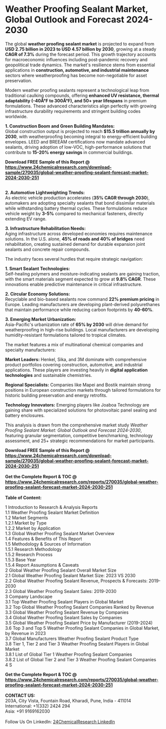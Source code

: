 <h1>Weather Proofing Sealant Market, Global Outlook and Forecast 2024-2030</h1><p>The global <strong>weather proofing sealant market</strong> is projected to expand from <strong>USD 2.75 billion in 2023 to USD 4.57 billion by 2030</strong>, growing at a steady <strong>CAGR of 7.3%</strong> during the forecast period. This growth trajectory accounts for macroeconomic influences including post-pandemic recovery and geopolitical trade dynamics. The market's resilience stems from essential applications in <strong>construction, automotive, and industrial maintenance</strong> sectors where weatherproofing has become non-negotiable for asset preservation.</p><p>Modern weather proofing sealants represent a technological leap from traditional caulking compounds, offering <strong>enhanced UV resistance, thermal adaptability (-40Â°F to 300Â°F), and 50+ year lifespans</strong> in premium formulations. These advanced characteristics align perfectly with growing infrastructure durability requirements and stringent building codes worldwide.</p><p><strong>1. Construction Boom and Green Building Mandates:</strong><br>
Global construction output is projected to reach <strong>$15.5 trillion annually by 2030</strong>, with weatherproofing becoming integral to energy-efficient building envelopes. LEED and BREEAM certifications now mandate advanced sealants, driving adoption of low-VOC, high-performance solutions that contribute to <strong>15-20% energy savings</strong> in commercial buildings.</p><div><b>Download FREE Sample of this Report @ 
            <a href="https://www.24chemicalresearch.com/download-sample/270035/global-weather-proofing-sealant-forecast-market-2024-2030-251">
            https://www.24chemicalresearch.com/download-sample/270035/global-weather-proofing-sealant-forecast-market-2024-2030-251</a></b></div><br><p><strong>2. Automotive Lightweighting Trends:</strong><br>
As electric vehicle production accelerates (<strong>35% CAGR through 2030</strong>), automakers are adopting specialty sealants that bond dissimilar materials while withstanding battery thermal cycles. These formulations reduce vehicle weight by <strong>3-5%</strong> compared to mechanical fasteners, directly extending EV range.</p><p><strong>3. Infrastructure Rehabilitation Needs:</strong><br>
Aging infrastructure across developed economies requires maintenance solutions. In the U.S. alone, <strong>45% of roads and 40% of bridges</strong> need rehabilitation, creating sustained demand for durable expansion joint sealants and concrete repair compounds.</p><p>The industry faces several hurdles that require strategic navigation:</p><p><strong>1. Smart Sealant Technologies:</strong><br>
Self-healing polymers and moisture-indicating sealants are gaining traction, with the smart materials segment expected to grow at <strong>9.8% CAGR</strong>. These innovations enable predictive maintenance in critical infrastructure.</p><p><strong>2. Circular Economy Solutions:</strong><br>
Recyclable and bio-based sealants now command <strong>22% premium pricing</strong> in Europe. Leading manufacturers are developing plant-derived polyurethanes that maintain performance while reducing carbon footprints by <strong>40-60%</strong>.</p><p><strong>3. Emerging Market Urbanization:</strong><br>
Asia-Pacific's urbanization rate of <strong>65% by 2030</strong> will drive demand for weatherproofing in high-rise buildings. Local manufacturers are developing humidity-resistant formulations tailored to tropical climates.</p><p>The market features a mix of multinational chemical companies and specialty manufacturers:</p><p><strong>Market Leaders:</strong> Henkel, Sika, and 3M dominate with comprehensive product portfolios covering construction, automotive, and industrial applications. These players are investing heavily in <strong>digital application technologies</strong> and sustainable chemistries.</p><p><strong>Regional Specialists:</strong> Companies like Mapei and Bostik maintain strong positions in European construction markets through tailored formulations for historic building preservation and energy retrofits.</p><p><strong>Technology Innovators:</strong> Emerging players like Joaboa Technology are gaining share with specialized solutions for photovoltaic panel sealing and battery enclosures.</p><p>This analysis is drawn from the comprehensive market study <em>Weather Proofing Sealant Market: Global Outlook and Forecast 2024-2030</em>, featuring granular segmentation, competitive benchmarking, technology assessment, and 25+ strategic recommendations for market participants.</p><div><b>Download FREE Sample of this Report @ 
            <a href="https://www.24chemicalresearch.com/download-sample/270035/global-weather-proofing-sealant-forecast-market-2024-2030-251">
            https://www.24chemicalresearch.com/download-sample/270035/global-weather-proofing-sealant-forecast-market-2024-2030-251</a></b></div><br><div><b>Get the Complete Report & TOC @ 
            <a href="https://www.24chemicalresearch.com/reports/270035/global-weather-proofing-sealant-forecast-market-2024-2030-251">
            https://www.24chemicalresearch.com/reports/270035/global-weather-proofing-sealant-forecast-market-2024-2030-251</a></b></div><br>
            <b>Table of Content:</b><p>1 Introduction to Research & Analysis Reports<br />
    1.1 Weather Proofing Sealant Market Definition<br />
    1.2 Market Segments<br />
        1.2.1 Market by Type<br />
        1.2.2 Market by Application<br />
    1.3 Global Weather Proofing Sealant Market Overview<br />
    1.4 Features & Benefits of This Report<br />
    1.5 Methodology & Sources of Information<br />
        1.5.1 Research Methodology<br />
        1.5.2 Research Process<br />
        1.5.3 Base Year<br />
        1.5.4 Report Assumptions & Caveats<br />
2 Global Weather Proofing Sealant Overall Market Size<br />
    2.1 Global Weather Proofing Sealant Market Size: 2023 VS 2030<br />
    2.2 Global Weather Proofing Sealant Revenue, Prospects & Forecasts: 2019-2030<br />
    2.3 Global Weather Proofing Sealant Sales: 2019-2030<br />
3 Company Landscape<br />
    3.1 Top Weather Proofing Sealant Players in Global Market<br />
    3.2 Top Global Weather Proofing Sealant Companies Ranked by Revenue<br />
    3.3 Global Weather Proofing Sealant Revenue by Companies<br />
    3.4 Global Weather Proofing Sealant Sales by Companies<br />
    3.5 Global Weather Proofing Sealant Price by Manufacturer (2019-2024)<br />
    3.6 Top 3 and Top 5 Weather Proofing Sealant Companies in Global Market, by Revenue in 2023<br />
    3.7 Global Manufacturers Weather Proofing Sealant Product Type<br />
    3.8 Tier 1, Tier 2 and Tier 3 Weather Proofing Sealant Players in Global Market<br />
        3.8.1 List of Global Tier 1 Weather Proofing Sealant Companies<br />
        3.8.2 List of Global Tier 2 and Tier 3 Weather Proofing Sealant Companies<br />
4 S</p><div><b>Get the Complete Report & TOC @ 
            <a href="https://www.24chemicalresearch.com/reports/270035/global-weather-proofing-sealant-forecast-market-2024-2030-251">
            https://www.24chemicalresearch.com/reports/270035/global-weather-proofing-sealant-forecast-market-2024-2030-251</a></b></div><br><b>CONTACT US:</b><br>
            203A, City Vista, Fountain Road, Kharadi, Pune, India - 411014<br>
            International: +1(332) 2424 294<br>
            Asia: +91 9169162030 <br><br>
            Follow Us On LinkedIn: <a href="https://www.linkedin.com/company/24chemicalresearch/">24ChemicalResearch LinkedIn</a>
